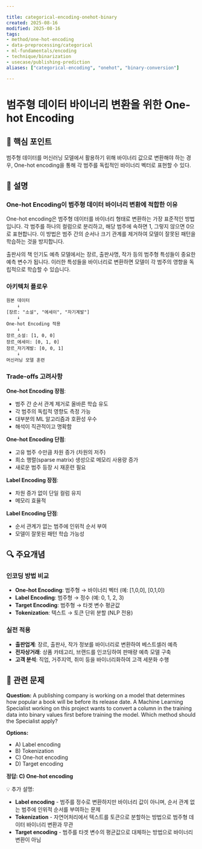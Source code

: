 ```yaml
---

title: categorical-encoding-onehot-binary
created: 2025-08-16
modified: 2025-08-16
tags:
- method/one-hot-encoding
- data-preprocessing/categorical
- ml-fundamentals/encoding
- technique/binarization
- usecase/publishing-prediction
aliases: ["categorical-encoding", "onehot", "binary-conversion"]

---
```


# 범주형 데이터 바이너리 변환을 위한 One-hot Encoding

## 🎯 핵심 포인트

범주형 데이터를 머신러닝 모델에서 활용하기 위해 바이너리 값으로 변환해야 하는 경우, One-hot encoding을 통해 각 범주를 독립적인 바이너리 벡터로 표현할 수 있다.

## 📝 설명

### One-hot Encoding이 범주형 데이터 바이너리 변환에 적합한 이유

One-hot encoding은 범주형 데이터를 바이너리 형태로 변환하는 가장 표준적인 방법입니다. 각 범주를 하나의 컬럼으로 분리하고, 해당 범주에 속하면 1, 그렇지 않으면 0으로 표현합니다. 이 방법은 범주 간의 순서나 크기 관계를 제거하여 모델이 잘못된 패턴을 학습하는 것을 방지합니다.

출판사의 책 인기도 예측 모델에서는 장르, 출판사명, 작가 등의 범주형 특성들이 중요한 예측 변수가 됩니다. 이러한 특성들을 바이너리로 변환하면 모델이 각 범주의 영향을 독립적으로 학습할 수 있습니다.

### 아키텍처 플로우

```
원본 데이터
    ↓
[장르: "소설", "에세이", "자기계발"]
    ↓
One-hot Encoding 적용
    ↓
장르_소설: [1, 0, 0]
장르_에세이: [0, 1, 0]  
장르_자기계발: [0, 0, 1]
    ↓
머신러닝 모델 훈련
```

### Trade-offs 고려사항

**One-hot Encoding 장점**:
- 범주 간 순서 관계 제거로 올바른 학습 유도
- 각 범주의 독립적 영향도 측정 가능
- 대부분의 ML 알고리즘과 호환성 우수
- 해석이 직관적이고 명확함

**One-hot Encoding 단점**:
- 고유 범주 수만큼 차원 증가 (차원의 저주)
- 희소 행렬(sparse matrix) 생성으로 메모리 사용량 증가
- 새로운 범주 등장 시 재훈련 필요

**Label Encoding 장점**:
- 차원 증가 없이 단일 컬럼 유지
- 메모리 효율적

**Label Encoding 단점**:
- 순서 관계가 없는 범주에 인위적 순서 부여
- 모델이 잘못된 패턴 학습 가능성

## 🔍 주요개념

### 인코딩 방법 비교

- **One-hot Encoding**: 범주형 → 바이너리 벡터 (예: [1,0,0], [0,1,0])
- **Label Encoding**: 범주형 → 정수 (예: 0, 1, 2, 3)
- **Target Encoding**: 범주형 → 타겟 변수 평균값
- **Tokenization**: 텍스트 → 토큰 단위 분할 (NLP 전용)

### 실전 적용

- **출판업계**: 장르, 출판사, 작가 정보를 바이너리로 변환하여 베스트셀러 예측
- **전자상거래**: 상품 카테고리, 브랜드를 인코딩하여 판매량 예측 모델 구축
- **고객 분석**: 직업, 거주지역, 취미 등을 바이너리화하여 고객 세분화 수행

## 📝 관련 문제

**Question:** A publishing company is working on a model that determines how popular a book will be before its release date. A Machine Learning Specialist working on this project wants to convert a column in the training data into binary values first before training the model. Which method should the Specialist apply?

**Options:**

- A) Label encoding
- B) Tokenization  
- C) One-hot encoding
- D) Target encoding

**정답: C) One-hot encoding**

💡 추가 설명:

- **Label encoding** - 범주를 정수로 변환하지만 바이너리 값이 아니며, 순서 관계 없는 범주에 인위적 순서를 부여하는 문제
- **Tokenization** - 자연어처리에서 텍스트를 토큰으로 분할하는 방법으로 범주형 데이터 바이너리 변환과 무관
- **Target encoding** - 범주를 타겟 변수의 평균값으로 대체하는 방법으로 바이너리 변환이 아님